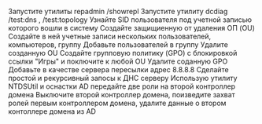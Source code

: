 Запустите утилиты repadmin /showrepl
Запустите утилиту dcdiag /test:dns , /test:topology
Узнайте SID пользователя под учетной записью которого вошли в систему
Создайте защищиенную от удаления ОП (OU)
Создайте в ней учетные записи нескольких пользователей, компьютеров, группу
Добавьте пользователей в группу
Удалите созданную OU
Создайте групповую политику (GPO) с блокировкой ссылки "Игры" и поключите к любой OU
Удалите соданную GPO
Добавьте в качестве сервера пересылки адрес 8.8.8.8
Сделайте простой и рекурсивный запосы к ДНС серверу
Использую утилиту NTDSUtil и оснастки AD передайте две роли на второй контроллер домена
Выключите второй контроллер домена, поизведите захват ролей первым контроллером домена, удалите данные о втором контоллере домена из AD